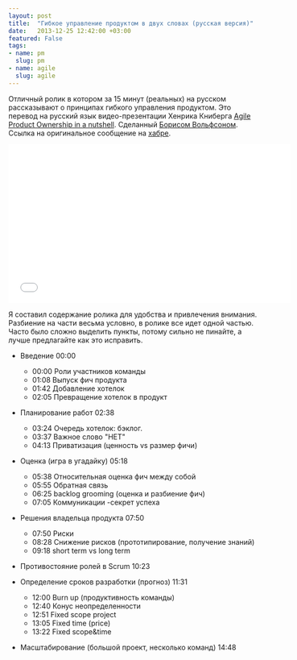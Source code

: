 ```yaml
---
layout: post
title:  "Гибкое управление продуктом в двух словах (русская версия)"
date:   2013-12-25 12:42:00 +03:00
featured: False
tags: 
- name: pm
  slug: pm
- name: agile
  slug: agile
---
```

Отличный ролик в котором за 15 минут (реальных) на русском рассказывают о принципах гибкого управления продуктом.
Это перевод на русский язык видео-презентации Хенрика Книберга [Agile Product Ownership in a nutshell](http://blog.crisp.se/2012/10/25/henrikkniberg/agile-product-ownership-in-a-nutshell). Сделанный [Борисом Вольфсоном](http://habrahabr.ru/users/blv/). Ссылка на оригинальное сообщение на [хабре](http://habrahabr.ru/post/201626/).

<iframe width="560" height="315" src="//www.youtube.com/embed/mIVRFYjIZ5A" frameborder="0" allowfullscreen></iframe>

Я составил содержание ролика для удобства и привлечения внимания. 
Разбиение на части весьма условно, в ролике все идет одной частью. Часто было сложно выделить пункты, потому сильно не пинайте, а лучше предлагайте как это исправить.

- Введение 00:00
    - 00:00 Роли участников команды 
    - 01:08 Выпуск фич продукта 
    - 01:42 Добавление хотелок 
    - 02:05 Превращение хотелок в продукт

- Планирование работ 02:38
	- 03:24 Очередь хотелок: бэклог. 
	- 03:37 Важное слово "НЕТ"
	- 04:13 Приватизация (ценность vs размер фичи)

- Оценка (игра в угадайку) 05:18
	- 05:38 Относительная оценка фич между собой
	- 05:55 Обратная связь
	- 06:25 backlog grooming (оценка и разбиение фич)
	- 07:05 Коммуникации -секрет успеха

- Решения владельца продукта 07:50
	- 07:50 Риски
	- 08:28 Снижение рисков (прототипирование, получение знаний)
	- 09:18 short term vs long term

- Противостояние ролей в Scrum 10:23

- Определение сроков разработки (прогноз) 11:31
	- 12:00 Burn up (продуктивность команды)
	- 12:40 Конус неопределенности
	- 12:51 Fixed scope project
	- 13:05 Fixed time (price)
	- 13:22 Fixed scope&time

- Масштабирование (большой проект, несколько команд) 14:48
